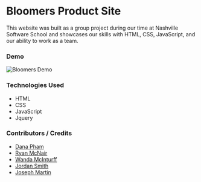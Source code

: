 # Bloomers Product Site
This website was built as a group project during our time at Nashville Software School and showcases our skills with HTML, CSS, JavaScript, and our ability to work as a team.

### Demo

![Bloomers Demo](demo/bloomers.gif)

### Technologies Used
* HTML
* CSS
* JavaScript
* Jquery

### Contributors / Credits
* [Dana Pham](https://github.com/danapham)
* [Ryan McNair](https://github.com/ryanmcnair)
* [Wanda McInturff](https://github.com/wmmcinturff)
* [Jordan Smith](https://github.com/JSmith989)
* [Joseph Martin](https://github.com/josephtmartin)
